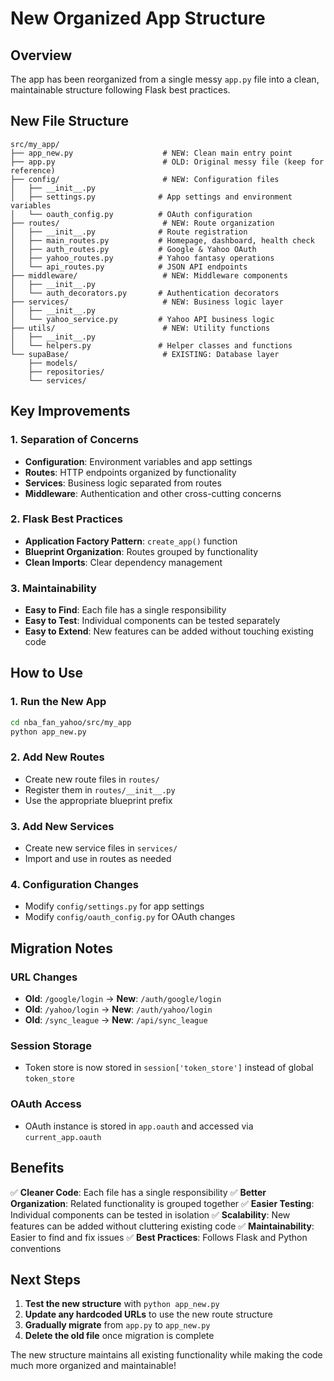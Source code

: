 # New Organized App Structure

## Overview
The app has been reorganized from a single messy `app.py` file into a clean, maintainable structure following Flask best practices.

## New File Structure

```
src/my_app/
├── app_new.py                    # NEW: Clean main entry point
├── app.py                        # OLD: Original messy file (keep for reference)
├── config/                       # NEW: Configuration files
│   ├── __init__.py
│   ├── settings.py              # App settings and environment variables
│   └── oauth_config.py          # OAuth configuration
├── routes/                       # NEW: Route organization
│   ├── __init__.py              # Route registration
│   ├── main_routes.py           # Homepage, dashboard, health check
│   ├── auth_routes.py           # Google & Yahoo OAuth
│   ├── yahoo_routes.py          # Yahoo fantasy operations
│   └── api_routes.py            # JSON API endpoints
├── middleware/                   # NEW: Middleware components
│   ├── __init__.py
│   └── auth_decorators.py       # Authentication decorators
├── services/                     # NEW: Business logic layer
│   ├── __init__.py
│   └── yahoo_service.py         # Yahoo API business logic
├── utils/                        # NEW: Utility functions
│   ├── __init__.py
│   └── helpers.py               # Helper classes and functions
└── supaBase/                     # EXISTING: Database layer
    ├── models/
    ├── repositories/
    └── services/
```

## Key Improvements

### 1. **Separation of Concerns**
- **Configuration**: Environment variables and app settings
- **Routes**: HTTP endpoints organized by functionality
- **Services**: Business logic separated from routes
- **Middleware**: Authentication and other cross-cutting concerns

### 2. **Flask Best Practices**
- **Application Factory Pattern**: `create_app()` function
- **Blueprint Organization**: Routes grouped by functionality
- **Clean Imports**: Clear dependency management

### 3. **Maintainability**
- **Easy to Find**: Each file has a single responsibility
- **Easy to Test**: Individual components can be tested separately
- **Easy to Extend**: New features can be added without touching existing code

## How to Use

### 1. **Run the New App**
```bash
cd nba_fan_yahoo/src/my_app
python app_new.py
```

### 2. **Add New Routes**
- Create new route files in `routes/`
- Register them in `routes/__init__.py`
- Use the appropriate blueprint prefix

### 3. **Add New Services**
- Create new service files in `services/`
- Import and use in routes as needed

### 4. **Configuration Changes**
- Modify `config/settings.py` for app settings
- Modify `config/oauth_config.py` for OAuth changes

## Migration Notes

### **URL Changes**
- **Old**: `/google/login` → **New**: `/auth/google/login`
- **Old**: `/yahoo/login` → **New**: `/auth/yahoo/login`
- **Old**: `/sync_league` → **New**: `/api/sync_league`

### **Session Storage**
- Token store is now stored in `session['token_store']` instead of global `token_store`

### **OAuth Access**
- OAuth instance is stored in `app.oauth` and accessed via `current_app.oauth`

## Benefits

✅ **Cleaner Code**: Each file has a single responsibility
✅ **Better Organization**: Related functionality is grouped together
✅ **Easier Testing**: Individual components can be tested in isolation
✅ **Scalability**: New features can be added without cluttering existing code
✅ **Maintainability**: Easier to find and fix issues
✅ **Best Practices**: Follows Flask and Python conventions

## Next Steps

1. **Test the new structure** with `python app_new.py`
2. **Update any hardcoded URLs** to use the new route structure
3. **Gradually migrate** from `app.py` to `app_new.py`
4. **Delete the old file** once migration is complete

The new structure maintains all existing functionality while making the code much more organized and maintainable!
